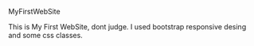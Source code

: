 MyFirstWebSite

This is My First WebSite, dont judge. I used bootstrap responsive desing and some css classes.